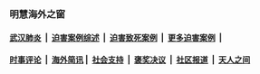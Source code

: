 
### 明慧海外之窗

####  [武汉肺炎](indexes/365.md?t=06050501) &nbsp;|&nbsp;  [迫害案例综述](indexes/328.md?t=06050501) &nbsp;|&nbsp; [迫害致死案例](indexes/277.md?t=06050501)  &nbsp;|&nbsp; [更多迫害案例](indexes/81.md?t=06050501)  &nbsp;|&nbsp; 
####  [时事评论](indexes/19.md?t=06050501) &nbsp;|&nbsp; [海外简讯](indexes/245.md?t=06050501)&nbsp;|&nbsp;  [社会支持](indexes/140.md?t=06050501) &nbsp;|&nbsp; [褒奖决议](indexes/282.md?t=06050501) &nbsp;|&nbsp; [社区报道](indexes/91.md?t=06050501)  &nbsp;|&nbsp; [天人之间](indexes/78.md?t=06050501) 

